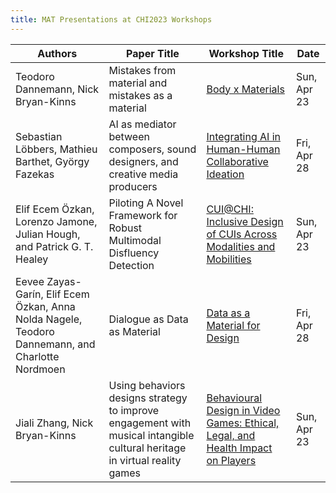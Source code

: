 ```yaml
---
title: MAT Presentations at CHI2023 Workshops
---
```

|Authors|Paper Title|Workshop Title|Date|
|--- |--- |--- |--- |
|Teodoro Dannemann, Nick Bryan-Kinns|Mistakes from material and mistakes as a material|[Body x Materials](https://www.rca.ac.uk/news-and-events/events/chi-23-workshop-body-x-materials/)|Sun, Apr 23|
|Sebastian Löbbers, Mathieu Barthet, György Fazekas| AI as mediator between composers, sound designers, and creative media producers | [Integrating AI in Human-Human Collaborative Ideation](https://www.joongishin.com/co-ideation-ai/)|Fri, Apr 28|
|Elif Ecem Özkan, Lorenzo Jamone, Julian Hough, and Patrick G. T. Healey|Piloting A Novel Framework for Robust Multimodal Disfluency Detection| [CUI@CHI: Inclusive Design of CUIs Across Modalities and Mobilities](https://cui.acm.org/workshops/CHI2023/)|Sun, Apr 23|
|Eevee Zayas-Garín, Elif Ecem Özkan, Anna Nolda Nagele, Teodoro Dannemann, and Charlotte Nordmoen|Dialogue as Data as Material|[Data as a Material for Design](https://materialfordesign.net/chi2023_workshop/)|Fri, Apr 28|
|Jiali Zhang, Nick Bryan-Kinns|Using behaviors designs strategy to improve engagement with musical intangible cultural heritage in virtual reality games|[Behavioural Design in Video Games: Ethical, Legal, and Health Impact on Players](https://behaviouraldesign.my.canva.site/chi-2023)|Sun, Apr 23|


